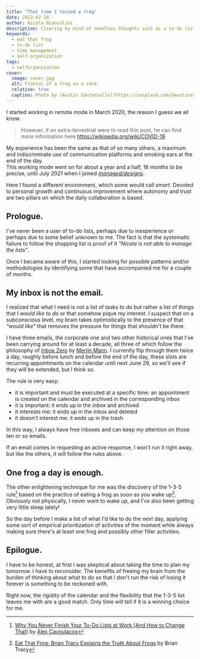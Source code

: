 ```yaml
---
title: "That time I tasted a frog"
date: 2022-02-18
author: Nicola Biancolini
description: Clearing my mind of needless thoughts such as a to-do list turned out to be a very good thing for me. Finding the right way to achieve it wasn't so easy, however.
keywords: 
  - eat that frog
  - to-do list
  - time management
  - self-organization
tags:
  - selforganization
cover:
  image: cover.jpg
  alt: Frontal of a frog on a rock
  relative: true
  caption: Photo by [Austin Santaniello](https://unsplash.com/@austinsantaniello?utm_source=unsplash&utm_medium=referral&utm_content=creditCopyText) on [Unsplash](https://unsplash.com/s/photos/eat-frog?utm_source=unsplash&utm_medium=referral&utm_content=creditCopyText)
---
```


I started working in remote mode in March 2020, the reason I guess we all know.

> However, if an extra-terrestrial were to read this post, he can find more information here https://wikipedia.org/wiki/COVID-19.

My experience has been the same as that of so many others, a maximum and indiscriminate use of communication platforms and smoking ears at the end of the day.  
This working mode went on for about a year and a half, 16 months to be precise, until July 2021 when I joined [*managed/designs*](https://www.manageddesigns.it/).

<!-- 
  Todo.
  Replate {working-in-md} with link to ../working-in-md post, when available.
-->
<!-- {working-in-md} -->
Here I found a different environment, which some would call *smart*. Devoted to personal growth and continuous improvement where autonomy and trust are two pillars on which the daily collaboration is based.
<!-- {working-in-md} --> 

## Prologue.

I've never been a user of to-do lists, perhaps due to inexperience or perhaps due to some belief unknown to me. The fact is that the systematic failure to follow the shopping list is proof of it *"Nicola is not able to manage the lists"*.

Once I became aware of this, I started looking for possible patterns and/or methodologies by identifying some that have accompanied me for a couple of months.

## My inbox is not the email.

I realized that what I need is not a list of tasks *to do* but rather a list of things that I *would like to do* or that somehow pique my interest. I suspect that on a subconscious level, my brain takes optimistically to the presence of that *"would like"* that removes the pressure for things that shouldn't be there.

I have three emails, the corporate one and two other historical ones that I've been carrying around for at least a decade, all three of which follow the philosophy of [Inbox Zero](https://www.43folders.com/izero "Index of articles related to the Inbox Zero technique") by [Merlin Mann](http://www.merlinmann.com/ "Merlin Mann's personal website"). I currently flip through them twice a day, roughly before lunch and before the end of the day, these slots are recurring appointments on the calendar until next June 29, so we'll see if they will be extended, but I think so.

The rule is very easy:

  - it is important and must be executed at a specific time: an appointment is created on the calendar and archived in the corresponding inbox
  - it is important: it ends up in the *inbox* and archived
  - it interests me: it ends up in the *inbox* and deleted
  - it doesn't interest me: it ends up in the trash

In this way, I always have free inboxes and can keep my attention on those ten or so emails.

If an email comes in requesting an active response, I won't run it right away, but like the others, it will follow the rules above.

## One frog a day is enough.

The other enlightening technique for me was the discovery of the 1-3-5 rule[^1] based on the practice of eating a frog as soon as you wake up[^2]. Obviously not physically, I never want to wake up, and I've also been getting very little sleep lately!

[^1]: [Why You Never Finish Your To-Do Lists at Work (And How to Change That)](https://www.themuse.com/advice/why-you-never-finish-your-todo-lists-at-work-and-how-to-change-that) by [Alex Cavoulacos](https://www.themuse.com/author/alex-cavoulacos)

[^2]: [Eat That Frog: Brian Tracy Explains the Truth About Frogs](https://www.briantracy.com/blog/time-management/the-truth-about-frogs) by Brian Tracy

So the day before I make a list of what I'd like to do the next day, applying some sort of empirical prioritization of activities of the moment while always making sure there's at least one frog and possibly other filler activities.

## Epilogue.

I have to be honest, at first I was skeptical about taking the time to plan my tomorrow. I have to reconsider. The benefits of freeing my brain from the burden of thinking about what to do so that I don't run the risk of losing it forever is something to be reckoned with.

Right now, the rigidity of the calendar and the flexibility that the 1-3-5 list leaves me with are a good match. Only time will tell if it is a winning choice for me.

